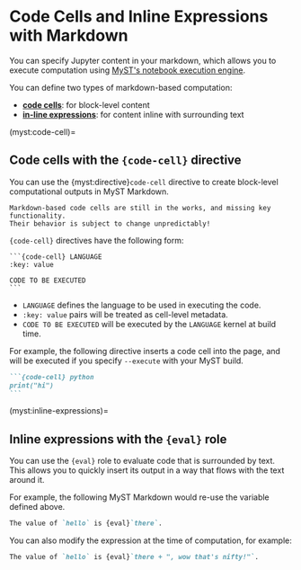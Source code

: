 # Code Cells and Inline Expressions with Markdown

You can specify Jupyter content in your markdown, which allows you to execute computation using [MyST's notebook execution engine](./execute-notebooks.md).

You can define two types of markdown-based computation:

- [**code cells**](#myst:code-cell): for block-level content
- [**in-line expressions**](#myst:inline-expressions): for content inline with surrounding text

(myst:code-cell)=
## Code cells with the `{code-cell}` directive

You can use the {myst:directive}`code-cell` directive to create block-level computational outputs in MyST Markdown.

```{warning} This is an alpha feature
Markdown-based code cells are still in the works, and missing key functionality.
Their behavior is subject to change unpredictably!
```

`{code-cell}` directives have the following form:

````
```{code-cell} LANGUAGE
:key: value

CODE TO BE EXECUTED
```
````

- `LANGUAGE` defines the language to be used in executing the code.
- `:key: value` pairs will be treated as cell-level metadata.
- `CODE TO BE EXECUTED` will be executed by the `LANGUAGE` kernel at build time.

For example, the following directive inserts a code cell into the page, and will be executed if you specify `--execute` with your MyST build.

````markdown
```{code-cell} python
print("hi")
```
````

(myst:inline-expressions)=
## Inline expressions with the `{eval}` role

You can use the `{eval}` role to evaluate code that is surrounded by text.
This allows you to quickly insert its output in a way that flows with the text around it.

For example, the following MyST Markdown would re-use the variable defined above.

```markdown
The value of `hello` is {eval}`there`.
```

You can also modify the expression at the time of computation, for example:

```markdown
The value of `hello` is {eval}`there + ", wow that's nifty!"`.
```
